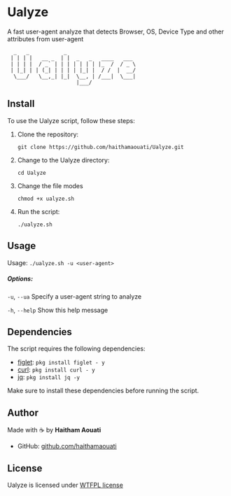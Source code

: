 # Ualyze
A fast user-agent analyze that detects Browser, OS, Device Type and other attributes from user-agent

```
  _   _           _                      
 | | | |   __ _  | |  _   _   ____   ___ 
 | | | |  / _` | | | | | | | |_  /  / _ \
 | |_| | | (_| | | | | |_| |  / /  |  __/
  \___/   \__,_| |_|  \__, | /___|  \___|
                      |___/             
```

## Install

To use the Ualyze script, follow these steps:

1. Clone the repository:

    ```
    git clone https://github.com/haithamaouati/Ualyze.git
    ```

2. Change to the Ualyze directory:

    ```
    cd Ualyze
    ```
    
3. Change the file modes
    ```
    chmod +x ualyze.sh
    ```
    
5. Run the script:

    ```
    ./ualyze.sh
    ```

## Usage
Usage: `./ualyze.sh -u <user-agent>`

##### Options:

`-u`, `--ua` <user-agent>   Specify a user-agent string to analyze

`-h`, `--help`    Show this help message

## Dependencies

The script requires the following dependencies:

- [figlet](http://www.figlet.org/): `pkg install figlet - y`
- [curl](https://curl.se/): `pkg install curl - y`
- [jq](https://jqlang.org/): `pkg install jq -y`

Make sure to install these dependencies before running the script.

## Author

Made with :coffee: by **Haitham Aouati**
  - GitHub: [github.com/haithamaouati](https://github.com/haithamaouati)

## License

Ualyze is licensed under [WTFPL license](LICENSE)
